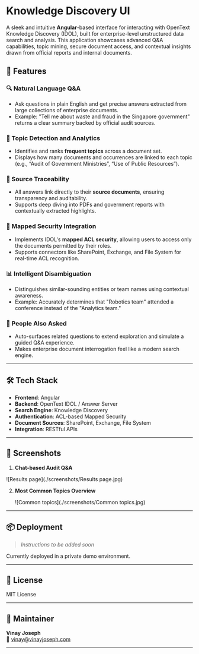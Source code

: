 # Knowledge Discovery UI

A sleek and intuitive **Angular**-based interface for interacting with OpenText Knowledge Discovery (IDOL), built for enterprise-level unstructured data search and analysis. This application showcases advanced Q&A capabilities, topic mining, secure document access, and contextual insights drawn from official reports and internal documents.

## 🚀 Features

### 🔍 Natural Language Q&A
- Ask questions in plain English and get precise answers extracted from large collections of enterprise documents.
- Example: "Tell me about waste and fraud in the Singapore government" returns a clear summary backed by official audit sources.

### 🧠 Topic Detection and Analytics
- Identifies and ranks **frequent topics** across a document set.
- Displays how many documents and occurrences are linked to each topic (e.g., “Audit of Government Ministries”, “Use of Public Resources”).

### 🧾 Source Traceability
- All answers link directly to their **source documents**, ensuring transparency and auditability.
- Supports deep diving into PDFs and government reports with contextually extracted highlights.

### 🔐 Mapped Security Integration
- Implements IDOL's **mapped ACL security**, allowing users to access only the documents permitted by their roles.
- Supports connectors like SharePoint, Exchange, and File System for real-time ACL recognition.

### 📊 Intelligent Disambiguation
- Distinguishes similar-sounding entities or team names using contextual awareness.
- Example: Accurately determines that "Robotics team" attended a conference instead of the "Analytics team."

### 🤖 People Also Asked
- Auto-surfaces related questions to extend exploration and simulate a guided Q&A experience.
- Makes enterprise document interrogation feel like a modern search engine.

---

## 🛠️ Tech Stack

- **Frontend**: Angular
- **Backend**: OpenText IDOL / Answer Server
- **Search Engine**: Knowledge Discovery
- **Authentication**: ACL-based Mapped Security
- **Document Sources**: SharePoint, Exchange, File System
- **Integration**: RESTful APIs

---

## 📸 Screenshots

1. **Chat-based Audit Q&A**

  ![Results page](./screenshots/Results page.jpg)

2. **Most Common Topics Overview**

   ![Common topics](./screenshots/Common topics.jpg)

---

## 📦 Deployment

> _Instructions to be added soon_

Currently deployed in a private demo environment.

---

## 📄 License

MIT License

---

## 👤 Maintainer

**Vinay Joseph**  
📧 vinay@vinayjoseph.com

---